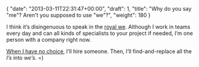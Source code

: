 {
   "date": "2013-03-11T22:31:47+00:00",
   "draft": 1,
   "title": "Why do you say \"me\"? Aren't you supposed to use \"we\"?",
   "weight": 180
}

I think it’s disingenuous to speak in the [royal we](http://en.wikipedia.org/wiki/Royal_we). Although I work in teams every day and can all kinds of specialists to your project if needed, I’m one person with a company right now.

[When I have no choice](http://gettingreal.37signals.com/ch08_Hire_Less_and_Hire_Later.php), I’ll hire someone. Then, I’ll find-and-replace all the _I’s_ into _we’s_. =)